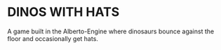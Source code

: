 # DINOS WITH HATS
A game built in the Alberto-Engine where dinosaurs bounce against the floor and occasionally get hats.
